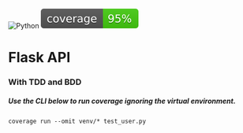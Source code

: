 ![Python](https://img.shields.io/pypi/pyversions/Flask)
![Coverage](coverage.svg)
# Flask API
### With TDD and BDD

##### Use the CLI below to run coverage ignoring the virtual environment.
``
coverage run --omit venv/* test_user.py
``
